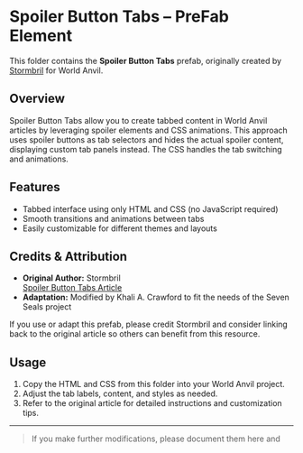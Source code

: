 # Spoiler Button Tabs – PreFab Element

This folder contains the **Spoiler Button Tabs** prefab, originally created by [Stormbril](https://www.worldanvil.com/w/cathedris-stormbril/a/spoiler-button-tabs-article) for World Anvil.

## Overview
Spoiler Button Tabs allow you to create tabbed content in World Anvil articles by leveraging spoiler elements and CSS animations. This approach uses spoiler buttons as tab selectors and hides the actual spoiler content, displaying custom tab panels instead. The CSS handles the tab switching and animations.

## Features
- Tabbed interface using only HTML and CSS (no JavaScript required)
- Smooth transitions and animations between tabs
- Easily customizable for different themes and layouts

## Credits & Attribution
- **Original Author:** Stormbril  
  [Spoiler Button Tabs Article](https://www.worldanvil.com/w/cathedris-stormbril/a/spoiler-button-tabs-article)
- **Adaptation:** Modified by Khali A. Crawford to fit the needs of the Seven Seals project

If you use or adapt this prefab, please credit Stormbril and consider linking back to the original article so others can benefit from this resource.

## Usage
1. Copy the HTML and CSS from this folder into your World Anvil project.
2. Adjust the tab labels, content, and styles as needed.
3. Refer to the original article for detailed instructions and customization tips.

---

> If you make further modifications, please document them here and

